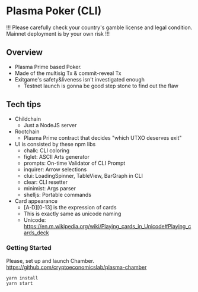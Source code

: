 # Plasma Poker (CLI)

!!! Please carefully check your country's gamble license and legal condition. Mainnet deployment is by your own risk !!!

## Overview
- Plasma Prime based Poker.
- Made of the multisig Tx & commit-reveal Tx
- Exitgame's safety&liveness isn't investigated enough
  - Testnet launch is gonna be good step stone to find out the flaw

## Tech tips
- Childchain
  - Just a NodeJS server
- Rootchain
  - Plasma Prime contract that decides "which UTXO deserves exit"
- UI is consisted by these npm libs
  - chalk: CLI coloring
  - figlet: ASCII Arts generator
  - prompts: On-time Validator of CLI Prompt
  - inquirer: Arrow selections
  - clui: LoadingSpinner, TableView, BarGraph in CLI
  - clear: CLI resetter
  - minimist: Args parser
  - shelljs: Portable commands
- Card appearance
  - [A-D][0-13] is the expression of cards
  - This is exactly same as unicode naming
  - Unicode: https://en.m.wikipedia.org/wiki/Playing_cards_in_Unicode#Playing_cards_deck

### Getting Started

Please, set up and launch Chamber.
https://github.com/cryptoeconomicslab/plasma-chamber

```
yarn install
yarn start
```

